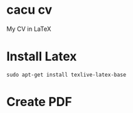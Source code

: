 # cacu cv
My CV in LaTeX

# Install Latex
```
sudo apt-get install texlive-latex-base
```

# Create PDF
```

```
